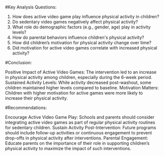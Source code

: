 #Key Analysis Questions:

1) How does active video game play influence physical activity in children?
2) Do sedentary video games negatively affect physical activity?
3) What role do demographic factors (e.g., gender, age) play in activity levels?
4) How do parental behaviors influence children's physical activity?
5) How did children’s motivation for physical activity change over time?
6) Did motivation for active video games correlate with increased physical activity?


#Conclusion:

Positive Impact of Active Video Games: The intervention led to an increase in physical activity among children, especially during the 6-week period.
Sustained Activity Levels: While activity decreased post-washout, some children maintained higher levels compared to baseline.
Motivation Matters: Children with higher motivation for active games were more likely to increase their physical activity.


#Recommendations:

Encourage Active Video Game Play: Schools and parents should consider integrating active video games as part of regular physical activity routines for sedentary children.
Sustain Activity Post-Intervention: Future programs should include follow-up activities or continuous engagement to prevent drop-offs in physical activity after interventions.
Parental Engagement: Educate parents on the importance of their role in supporting children’s physical activity to maximize the impact of such interventions.


